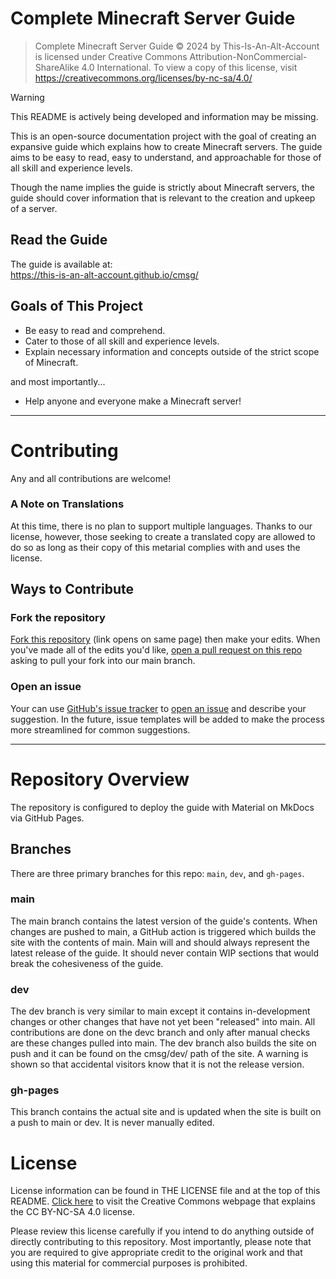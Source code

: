 # Complete Minecraft Server Guide
> Complete Minecraft Server Guide © 2024 by This-Is-An-Alt-Account is licensed under Creative Commons Attribution-NonCommercial-ShareAlike 4.0 International. To view a copy of this license, visit https://creativecommons.org/licenses/by-nc-sa/4.0/

> [!WARNING]
> This README is actively being developed and information may be missing.

This is an open-source documentation project with the goal of creating an expansive guide which explains how to create Minecraft servers. The guide aims to be easy to read, easy to understand, and approachable for those of all skill and experience levels.

Though the name implies the guide is strictly about Minecraft servers, the guide should cover information that is relevant to the creation and upkeep of a server.

## Read the Guide
The guide is available at:<br>https://this-is-an-alt-account.github.io/cmsg/

## Goals of This Project
- Be easy to read and comprehend.
- Cater to those of all skill and experience levels.
- Explain necessary information and concepts outside of the strict scope of Minecraft.

and most importantly...
- Help anyone and everyone make a Minecraft server!

---

# Contributing
Any and all contributions are welcome!

### A Note on Translations
At this time, there is no plan to support multiple languages. Thanks to our license, however, those seeking to create a translated copy are allowed to do so as long as their copy of this metarial complies with and uses the license.

## Ways to Contribute
### Fork the repository
[Fork this repository](https://github.com/This-Is-An-Alt-Account/cmsg/fork) (link opens on same page) then make your edits. When you've made all of the edits you'd like, [open a pull request on this repo](https://github.com/This-Is-An-Alt-Account/cmsg/compare) asking to pull your fork into our main branch.
### Open an issue
Your can use [GitHub's issue tracker](https://github.com/This-Is-An-Alt-Account/cmsg/issues?q=is%3Aissue) to [open an issue](https://github.com/This-Is-An-Alt-Account/cmsg/issues/new) and describe your suggestion. In the future, issue templates will be added to make the process more streamlined for common suggestions.

---

# Repository Overview
The repository is configured to deploy the guide with Material on MkDocs via GitHub Pages. 
## Branches
There are three primary branches for this repo: `main`, `dev`, and `gh-pages`.
### main
The main branch contains the latest version of the guide's contents. When changes are pushed to main, a GitHub action is triggered which builds the site with the contents of main. Main will and should always represent the latest release of the guide. It should never contain WIP sections that would break the cohesiveness of the guide.
### dev
The dev branch is very similar to main except it contains in-development changes or other changes that have not yet been "released" into main. All contributions are done on the devc branch and only after manual checks are these changes pulled into main. The dev branch also builds the site on push and it can be found on the cmsg/dev/ path of the site. A warning is shown so that accidental visitors know that it is not the release version.
### gh-pages
This branch contains the actual site and is updated when the site is built on a push to main or dev. It is never manually edited.

# License
License information can be found in THE LICENSE file and at the top of this README. [Click here](https://creativecommons.org/licenses/by-nc-sa/4.0/) to visit the Creative Commons webpage that explains the CC BY-NC-SA 4.0 license.

Please review this license carefully if you intend to do anything outside of directly contributing to this repository. Most importantly, please note that you are required to give appropriate credit to the original work and that using this material for commercial purposes is prohibited.
